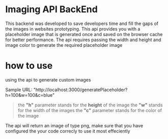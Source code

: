 # Imaging API BackEnd

This backend was developed to save developers time and fill the gaps of the images in websites prototyping.
This api provides you with a placeholder image that is generated once and saved on the browser cache for better performance. The api requires passing the width and height and image color to generate the required placeholder image

# how to use
using the api to generate custom images

Sample URL: "http://localhost:3000/generatePlaceholder?h=100&w=100&c=blue"

> the **"h"** parameter stands for the **height** of the image
> the **"w"** stands for the width of the images
> the **"c"** parameter stands for the color of the image

The api will return an image of type png, make sure that you have configured the your code correcly to use it most effeciently